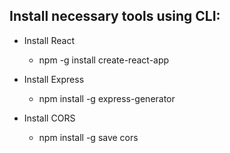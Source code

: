 <h2>Install necessary tools using CLI:</h2>

* Install React
  * npm -g install create-react-app

* Install Express
  * npm install -g express-generator
  
* Install CORS
  * npm install -g save cors
  
